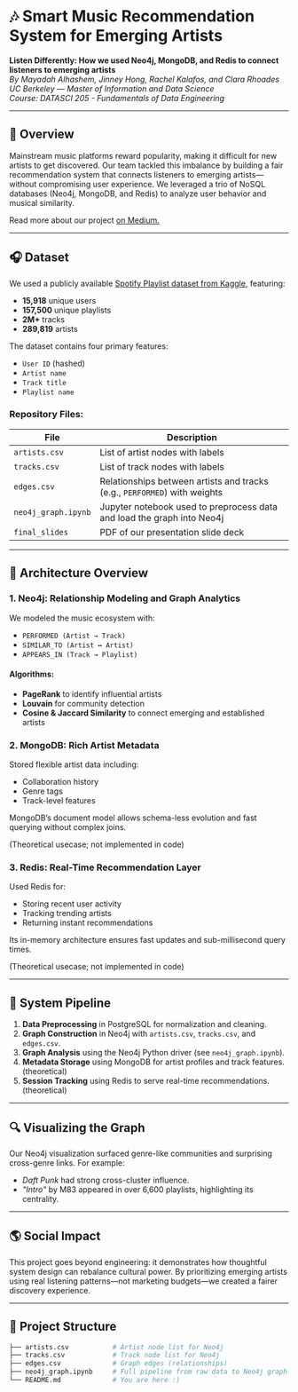 # 🎶 Smart Music Recommendation System for Emerging Artists

**Listen Differently: How we used Neo4j, MongoDB, and Redis to connect listeners to emerging artists**  
*By Mayadah Alhashem, Jinney Hong, Rachel Kalafos, and Clara Rhoades*  
*UC Berkeley — Master of Information and Data Science*  
*Course: DATASCI 205 - Fundamentals of Data Engineering*

---

## 📌 Overview

Mainstream music platforms reward popularity, making it difficult for new artists to get discovered. Our team tackled this imbalance by building a fair recommendation system that connects listeners to emerging artists—without compromising user experience. We leveraged a trio of NoSQL databases (Neo4j, MongoDB, and Redis) to analyze user behavior and musical similarity.

Read more about our project [on Medium.](https://medium.com/@clara.rhoades/a-smart-music-recommendation-system-for-emerging-artists-afe11b9ebdeb)

---

## 🎧 Dataset

We used a publicly available [Spotify Playlist dataset from Kaggle](https://www.kaggle.com/datasets/andrewmvd/spotify-playlist-dataset), featuring:

- **15,918** unique users
- **157,500** unique playlists
- **2M+** tracks
- **289,819** artists

The dataset contains four primary features:
- `User ID` (hashed)
- `Artist name`
- `Track title`
- `Playlist name`

### Repository Files:
| File | Description |
|------|-------------|
| `artists.csv` | List of artist nodes with labels |
| `tracks.csv` | List of track nodes with labels |
| `edges.csv` | Relationships between artists and tracks (e.g., `PERFORMED`) with weights |
| `neo4j_graph.ipynb` | Jupyter notebook used to preprocess data and load the graph into Neo4j |
| `final_slides` | PDF of our presentation slide deck |

---

## 🧠 Architecture Overview

### 1. **Neo4j**: Relationship Modeling and Graph Analytics

We modeled the music ecosystem with:
- `PERFORMED (Artist → Track)`
- `SIMILAR_TO (Artist ↔ Artist)`
- `APPEARS_IN (Track → Playlist)`

#### Algorithms:
- **PageRank** to identify influential artists
- **Louvain** for community detection
- **Cosine & Jaccard Similarity** to connect emerging and established artists

### 2. **MongoDB**: Rich Artist Metadata

Stored flexible artist data including:
- Collaboration history
- Genre tags
- Track-level features

MongoDB’s document model allows schema-less evolution and fast querying without complex joins.

(Theoretical usecase; not implemented in code)

### 3. **Redis**: Real-Time Recommendation Layer

Used Redis for:
- Storing recent user activity
- Tracking trending artists
- Returning instant recommendations

Its in-memory architecture ensures fast updates and sub-millisecond query times.

(Theoretical usecase; not implemented in code)

---

## 🔧 System Pipeline

1. **Data Preprocessing** in PostgreSQL for normalization and cleaning.
2. **Graph Construction** in Neo4j with `artists.csv`, `tracks.csv`, and `edges.csv`.
3. **Graph Analysis** using the Neo4j Python driver (see `neo4j_graph.ipynb`).
4. **Metadata Storage** using MongoDB for artist profiles and track features. (theoretical)
5. **Session Tracking** using Redis to serve real-time recommendations. (theoretical)

---

## 🔍 Visualizing the Graph

Our Neo4j visualization surfaced genre-like communities and surprising cross-genre links. For example:
- *Daft Punk* had strong cross-cluster influence.
- *"Intro"* by M83 appeared in over 6,600 playlists, highlighting its centrality.

---

## 🌎 Social Impact

This project goes beyond engineering: it demonstrates how thoughtful system design can rebalance cultural power. By prioritizing emerging artists using real listening patterns—not marketing budgets—we created a fairer discovery experience.

---

## 📂 Project Structure

```bash
├── artists.csv           # Artist node list for Neo4j
├── tracks.csv            # Track node list for Neo4j
├── edges.csv             # Graph edges (relationships)
├── neo4j_graph.ipynb     # Full pipeline from raw data to Neo4j graph
└── README.md             # You are here :)

